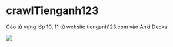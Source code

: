 # crawlTienganh123
Cào từ vựng lớp 10, 11 từ website tienganh123.com vào Anki Decks

<a href="https://i.imgur.com/7wZYYDH.png"><img src="https://i.imgur.com/7wZYYDHm.jpg"></a>
